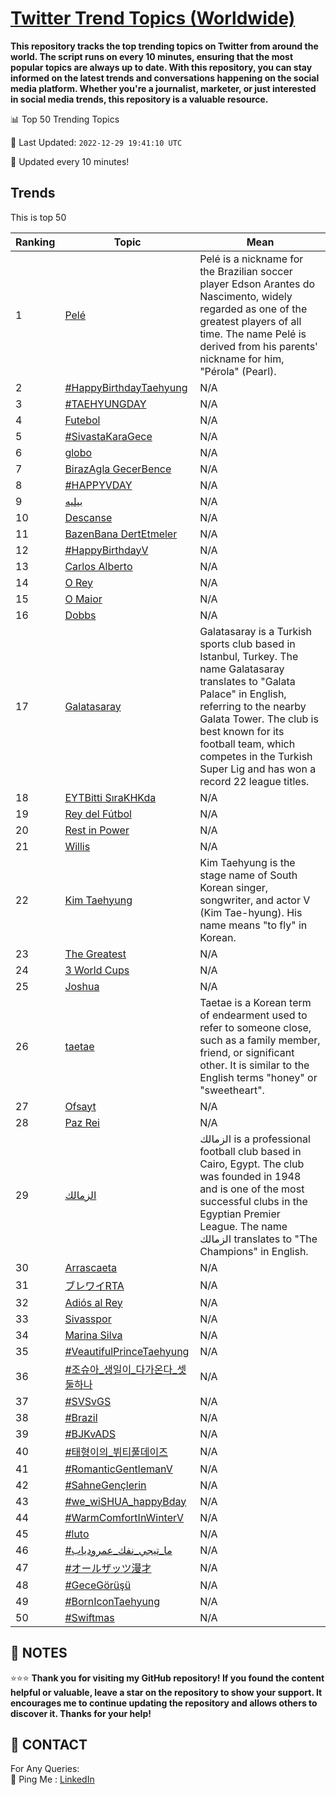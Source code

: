 [Twitter Trend Topics (Worldwide)](https://github.com/ErcinDedeoglu/Twitter-Trend-Topics)
==========

**This repository tracks the top trending topics on Twitter from around the world. 
The script runs on every 10 minutes, ensuring that the most popular topics are always up to date. 
With this repository, you can stay informed on the latest trends and conversations happening on the social media platform. 
Whether you're a journalist, marketer, or just interested in social media trends, this repository is a valuable resource.**


📊 Top 50 Trending Topics

📆 Last Updated: `2022-12-29 19:41:10 UTC`

🔧 Updated every 10 minutes!


## Trends

This is top 50

| Ranking | Topic | Mean |
| ------- | ------------ | ------------ |
| 1 | [Pelé](http://twitter.com/search?q=Pel%c3%a9) | Pelé is a nickname for the Brazilian soccer player Edson Arantes do Nascimento, widely regarded as one of the greatest players of all time. The name Pelé is derived from his parents' nickname for him, "Pérola" (Pearl). |
| 2 | [#HappyBirthdayTaehyung](http://twitter.com/search?q=%23HappyBirthdayTaehyung) | N/A |
| 3 | [#TAEHYUNGDAY](http://twitter.com/search?q=%23TAEHYUNGDAY) | N/A |
| 4 | [Futebol](http://twitter.com/search?q=Futebol) | N/A |
| 5 | [#SivastaKaraGece](http://twitter.com/search?q=%23SivastaKaraGece) | N/A |
| 6 | [globo](http://twitter.com/search?q=globo) | N/A |
| 7 | [BirazAgla GecerBence](http://twitter.com/search?q=BirazAgla+GecerBence) | N/A |
| 8 | [#HAPPYVDAY](http://twitter.com/search?q=%23HAPPYVDAY) | N/A |
| 9 | [بيليه](http://twitter.com/search?q=%d8%a8%d9%8a%d9%84%d9%8a%d9%87) | N/A |
| 10 | [Descanse](http://twitter.com/search?q=Descanse) | N/A |
| 11 | [BazenBana DertEtmeler](http://twitter.com/search?q=BazenBana+DertEtmeler) | N/A |
| 12 | [#HappyBirthdayV](http://twitter.com/search?q=%23HappyBirthdayV) | N/A |
| 13 | [Carlos Alberto](http://twitter.com/search?q=Carlos+Alberto) | N/A |
| 14 | [O Rey](http://twitter.com/search?q=O+Rey) | N/A |
| 15 | [O Maior](http://twitter.com/search?q=O+Maior) | N/A |
| 16 | [Dobbs](http://twitter.com/search?q=Dobbs) | N/A |
| 17 | [Galatasaray](http://twitter.com/search?q=Galatasaray) | Galatasaray is a Turkish sports club based in Istanbul, Turkey. The name Galatasaray translates to "Galata Palace" in English, referring to the nearby Galata Tower. The club is best known for its football team, which competes in the Turkish Super Lig and has won a record 22 league titles. |
| 18 | [EYTBitti SıraKHKda](http://twitter.com/search?q=EYTBitti+S%c4%b1raKHKda) | N/A |
| 19 | [Rey del Fútbol](http://twitter.com/search?q=Rey+del+F%c3%batbol) | N/A |
| 20 | [Rest in Power](http://twitter.com/search?q=Rest+in+Power) | N/A |
| 21 | [Willis](http://twitter.com/search?q=Willis) | N/A |
| 22 | [Kim Taehyung](http://twitter.com/search?q=Kim+Taehyung) | Kim Taehyung is the stage name of South Korean singer, songwriter, and actor V (Kim Tae-hyung). His name means "to fly" in Korean. |
| 23 | [The Greatest](http://twitter.com/search?q=The+Greatest) | N/A |
| 24 | [3 World Cups](http://twitter.com/search?q=3+World+Cups) | N/A |
| 25 | [Joshua](http://twitter.com/search?q=Joshua) | N/A |
| 26 | [taetae](http://twitter.com/search?q=taetae) | Taetae is a Korean term of endearment used to refer to someone close, such as a family member, friend, or significant other. It is similar to the English terms "honey" or "sweetheart". |
| 27 | [Ofsayt](http://twitter.com/search?q=Ofsayt) | N/A |
| 28 | [Paz Rei](http://twitter.com/search?q=Paz+Rei) | N/A |
| 29 | [الزمالك](http://twitter.com/search?q=%d8%a7%d9%84%d8%b2%d9%85%d8%a7%d9%84%d9%83) | الزمالك is a professional football club based in Cairo, Egypt. The club was founded in 1948 and is one of the most successful clubs in the Egyptian Premier League. The name الزمالك translates to "The Champions" in English. |
| 30 | [Arrascaeta](http://twitter.com/search?q=Arrascaeta) | N/A |
| 31 | [ブレワイRTA](http://twitter.com/search?q=%e3%83%96%e3%83%ac%e3%83%af%e3%82%a4RTA) | N/A |
| 32 | [Adiós al Rey](http://twitter.com/search?q=Adi%c3%b3s+al+Rey) | N/A |
| 33 | [Sivasspor](http://twitter.com/search?q=Sivasspor) | N/A |
| 34 | [Marina Silva](http://twitter.com/search?q=Marina+Silva) | N/A |
| 35 | [#VeautifulPrinceTaehyung](http://twitter.com/search?q=%23VeautifulPrinceTaehyung) | N/A |
| 36 | [#조슈아_생일이_다가온다_셋둘하나](http://twitter.com/search?q=%23%ec%a1%b0%ec%8a%88%ec%95%84_%ec%83%9d%ec%9d%bc%ec%9d%b4_%eb%8b%a4%ea%b0%80%ec%98%a8%eb%8b%a4_%ec%85%8b%eb%91%98%ed%95%98%eb%82%98) | N/A |
| 37 | [#SVSvGS](http://twitter.com/search?q=%23SVSvGS) | N/A |
| 38 | [#Brazil](http://twitter.com/search?q=%23Brazil) | N/A |
| 39 | [#BJKvADS](http://twitter.com/search?q=%23BJKvADS) | N/A |
| 40 | [#태형이의_뷔티풀데이즈](http://twitter.com/search?q=%23%ed%83%9c%ed%98%95%ec%9d%b4%ec%9d%98_%eb%b7%94%ed%8b%b0%ed%92%80%eb%8d%b0%ec%9d%b4%ec%a6%88) | N/A |
| 41 | [#RomanticGentlemanV](http://twitter.com/search?q=%23RomanticGentlemanV) | N/A |
| 42 | [#SahneGençlerin](http://twitter.com/search?q=%23SahneGen%c3%a7lerin) | N/A |
| 43 | [#we_wiSHUA_happyBday](http://twitter.com/search?q=%23we_wiSHUA_happyBday) | N/A |
| 44 | [#WarmComfortInWinterV](http://twitter.com/search?q=%23WarmComfortInWinterV) | N/A |
| 45 | [#luto](http://twitter.com/search?q=%23luto) | N/A |
| 46 | [#ما_تيجي_نفك_عمرودياب](http://twitter.com/search?q=%23%d9%85%d8%a7_%d8%aa%d9%8a%d8%ac%d9%8a_%d9%86%d9%81%d9%83_%d8%b9%d9%85%d8%b1%d9%88%d8%af%d9%8a%d8%a7%d8%a8) | N/A |
| 47 | [#オールザッツ漫才](http://twitter.com/search?q=%23%e3%82%aa%e3%83%bc%e3%83%ab%e3%82%b6%e3%83%83%e3%83%84%e6%bc%ab%e6%89%8d) | N/A |
| 48 | [#GeceGörüşü](http://twitter.com/search?q=%23GeceG%c3%b6r%c3%bc%c5%9f%c3%bc) | N/A |
| 49 | [#BornIconTaehyung](http://twitter.com/search?q=%23BornIconTaehyung) | N/A |
| 50 | [#Swiftmas](http://twitter.com/search?q=%23Swiftmas) | N/A |




## 📝 NOTES

⭐⭐⭐ **Thank you for visiting my GitHub repository! If you found the content helpful or valuable, leave a star on the repository to show your support. It encourages me to continue updating the repository and allows others to discover it. Thanks for your help!**

## 📨 CONTACT

 For Any Queries:  
            🏓 Ping Me : [LinkedIn](https://www.linkedin.com/in/ercindedeoglu/)